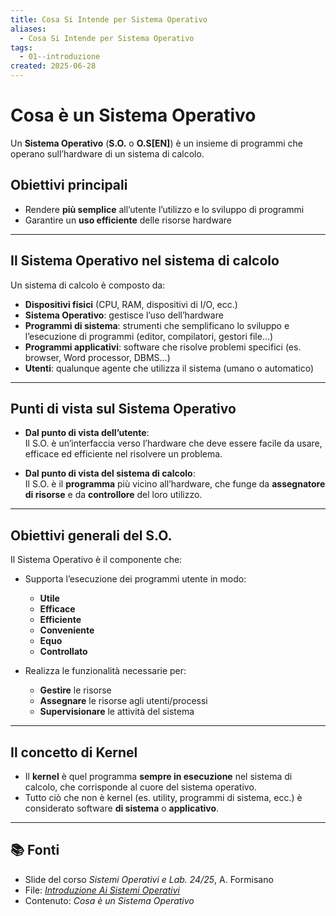 ```yaml
---
title: Cosa Si Intende per Sistema Operativo
aliases:
  - Cosa Si Intende per Sistema Operativo
tags:
  - 01--introduzione
created: 2025-06-28
---
```

# Cosa è un Sistema Operativo

Un **Sistema Operativo** (**S.O.** o **O.S\[EN\]**) è un insieme di programmi che operano sull’hardware di un sistema di calcolo. 

## Obiettivi principali

- Rendere **più semplice** all’utente l’utilizzo e lo sviluppo di programmi
- Garantire un **uso efficiente** delle risorse hardware

---

## Il Sistema Operativo nel sistema di calcolo

Un sistema di calcolo è composto da:

- **Dispositivi fisici** (CPU, RAM, dispositivi di I/O, ecc.)
- **Sistema Operativo**: gestisce l’uso dell’hardware
- **Programmi di sistema**: strumenti che semplificano lo sviluppo e l’esecuzione di programmi (editor, compilatori, gestori file…)
- **Programmi applicativi**: software che risolve problemi specifici (es. browser, Word processor, DBMS…)
- **Utenti**: qualunque agente che utilizza il sistema (umano o automatico)

---

## Punti di vista sul Sistema Operativo

- **Dal punto di vista dell’utente**:  
  Il S.O. è un’interfaccia verso l’hardware che deve essere facile da usare, efficace ed efficiente nel risolvere un problema.

- **Dal punto di vista del sistema di calcolo**:  
  Il S.O. è il **programma** più vicino all’hardware, che funge da **assegnatore di risorse** e da **controllore** del loro utilizzo.

---

## Obiettivi generali del S.O.

Il Sistema Operativo è il componente che:

- Supporta l’esecuzione dei programmi utente in modo:
  - **Utile**
  - **Efficace**
  - **Efficiente**
  - **Conveniente**
  - **Equo**
  - **Controllato**

- Realizza le funzionalità necessarie per:
  - **Gestire** le risorse
  - **Assegnare** le risorse agli utenti/processi
  - **Supervisionare** le attività del sistema

---

## Il concetto di Kernel
- Il **kernel** è quel programma **sempre in esecuzione** nel sistema di calcolo, che corrisponde al cuore del sistema operativo.
- Tutto ciò che non è kernel (es. utility, programmi di sistema, ecc.) è considerato software **di sistema** o **applicativo**.

---

## 📚 Fonti

- Slide del corso *Sistemi Operativi e Lab. 24/25*, A. Formisano
- File: _[Introduzione Ai Sistemi Operativi](https://elearning.uniud.it/moodle/pluginfile.php/849180/mod_page/content/103/hand01.pdf)_
- Contenuto: _Cosa è un Sistema Operativo_
